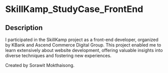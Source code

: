 
# SkillKamp_StudyCase_FrontEnd

## Description
I participated in the SkillKamp project as a front-end developer, organized by KBank and Ascend Commerce Digital Group. This project enabled me to learn extensively about website development, offering valuable insights into diverse techniques and fostering new experiences.

Created by Sorawit Mokthaisong.
